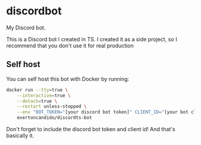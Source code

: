 # discordbot
My Discord bot.

This is a Discord bot I created in TS. I created it as a side project, so I recommend that you don't use it for real production

## Self host
You can self host this bot with Docker by running:
```bash
docker run --tty=true \
    --interactive=true \
    --detach=true \
    --restart unless-stopped \
    --env "BOT_TOKEN="[your discord bot token]" CLIENT_ID="[your bot client id]"" \
    evertoncandido/discordts-bot
```

Don't forget to include the discord bot token and client id! And that's basically it.